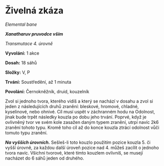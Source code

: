 # Živelná zkáza

*Elemental bane*

***Xanatharuv pruvodce vším***

*Transmutace 4. úrovně*

**Vyvolání:** 1 akce

**Dosah:** 18 sáhů

**Složky:** V, P

**Trvání:** Soustředění, až 1 minuta

**Povolání:** Černokněžník, druid, kouzelník

Zvol si jednoho tvora, kterého vidíš a který se nachází v dosahu a zvol si jeden z následujících druhů zranění: bleskové, hromové, chladné, kyselinové, nebo ohnivé. Cíl musí uspět v záchranném hodu na Odolnost, jinak bude trpět následky kouzla po dobu jeho trvání. Poprvé, když je ovlivněný tvor ve svém kole zasažen daným typem zranění, utrpí navíc 2k6 zranění tohoto typu. Kromě toho cíl až do konce kouzla ztrácí odolnost vůči tomuto typu zranění.

***Na vyšších úrovních.*** Sešleš-li toto kouzlo použitím pozice kouzla 5. či vyšší úrovně, za každou další úroveň pozice nad 4. můžeš zacílit o jednoho tvora navíc. Všichni tvorové, které tímto kouzlem ovlivníš, se musejí nacházet do 6 sáhů jeden od druhého.